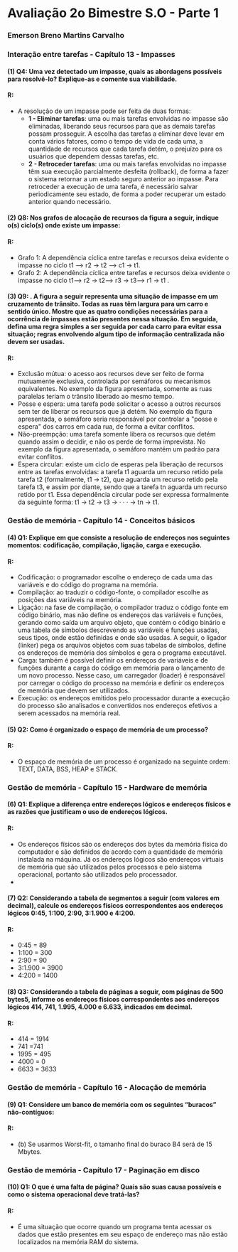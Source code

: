 # Avaliação 2o Bimestre S.O - Parte 1
### Emerson Breno Martins Carvalho

### Interação entre tarefas - Capítulo 13 - Impasses
#### (1) Q4:  Uma vez detectado um impasse, quais as abordagens possíveis para resolvê-lo? Explique-as e comente sua viabilidade.
#### R:
- A resolução de um impasse pode ser feita de duas formas:  
	- **1 - Eliminar tarefas**: uma ou mais tarefas envolvidas no impasse são eliminadas, liberando seus recursos para que as demais tarefas possam prosseguir. A escolha das tarefas a eliminar deve levar em conta vários fatores, como o tempo de vida de cada uma, a quantidade de recursos que cada tarefa detém, o prejuízo para os usuários que dependem dessas tarefas, etc. 
	 - **2 - Retroceder tarefas**: uma ou mais tarefas envolvidas no impasse têm sua execução parcialmente desfeita (rollback), de forma a fazer o sistema retornar a um estado seguro anterior ao impasse. Para retroceder a execução de uma tarefa, é necessário salvar periodicamente seu estado, de forma a poder recuperar um estado anterior quando necessário.

#### (2) Q8: Nos grafos de alocação de recursos da figura a seguir, indique o(s) ciclo(s) onde existe um impasse:
#### R:
- Grafo 1: A dependência cíclica entre tarefas e recursos deixa evidente o impasse no ciclo t1 --> r2 → t2 --> c1 → t1.
- Grafo 2: A dependência cíclica entre tarefas e recursos deixa evidente o impasse no ciclo t1--> r2 → t2--> r3 → t3--> r1 → t1	.

#### (3) Q9: . A figura a seguir representa uma situação de impasse em um cruzamento de trânsito. Todas as ruas têm largura para um carro e sentido único. Mostre que as quatro condições necessárias para a ocorrência de impasses estão presentes nessa situação. Em seguida, defina uma regra simples a ser seguida por cada carro para evitar essa situação; regras envolvendo algum tipo de informação centralizada não devem ser usadas.
#### R:
- Exclusão mútua: o acesso aos recursos deve ser feito de forma mutuamente exclusiva, controlada por semáforos ou mecanismos equivalentes. No exemplo da figura apresentada, somente as ruas paralelas teriam o trânsito liberado ao mesmo tempo.
- Posse e espera: uma tarefa pode solicitar o acesso a outros recursos sem ter de liberar os recursos que já detém. No exemplo da figura apresentada, o semáforo seria responsável por controlar a "posse e espera" dos carros em cada rua, de forma a evitar conflitos.
- Não-preempção: uma tarefa somente libera os recursos que detém quando assim o decidir, e não os perde de forma imprevista. No exemplo da figura apresentada, o semáforo mantém um padrão para evitar conflitos.
- Espera circular: existe um ciclo de esperas pela liberação de recursos entre as tarefas envolvidas: a tarefa t1 aguarda um recurso retido pela tarefa t2 (formalmente, t1 → t2), que aguarda um recurso retido pela tarefa t3, e assim por diante, sendo que a tarefa tn aguarda um recurso retido por t1. Essa dependência circular pode ser expressa formalmente da seguinte forma: t1 → t2 → t3 → · · · → tn → t1.

### Gestão de memória - Capítulo 14 - Conceitos básicos
#### (4) Q1:  Explique em que consiste a resolução de endereços nos seguintes momentos: codificação, compilação, ligação, carga e execução.
#### R:
-	Codificação: o programador escolhe o endereço de cada uma das variáveis e do código do programa na memória.
-	Compilação: ao traduzir o código-fonte, o compilador escolhe as posições das variáveis na memória.
-  Ligação: na fase de compilação, o compilador traduz o código fonte em código binário, mas não define os endereços das variáveis e funções, gerando como saída um arquivo objeto, que contém o código binário e uma tabela de símbolos descrevendo as variáveis e funções usadas, seus tipos, onde estão definidas e onde são usadas. A seguir, o ligador (linker) pega os arquivos objetos com suas tabelas de símbolos, define os endereços de memória dos símbolos e gera o programa executável.
- Carga: também é possível definir os endereços de variáveis e de funções durante a carga do código em memória para o lançamento de um novo processo. Nesse caso, um carregador (loader) é responsável por carregar o código do processo na memória e definir os endereços de memória que devem ser utilizados.
- Execução: os endereços emitidos pelo processador durante a execução do processo são analisados e convertidos nos endereços efetivos a serem acessados na memória real.

#### (5) Q2:  Como é organizado o espaço de memória de um processo?
#### R:
-	O espaço de memória de um processo é organizado na seguinte ordem: TEXT, DATA, BSS, HEAP e STACK.

### Gestão de memória - Capítulo 15 - Hardware de memória
#### (6) Q1:  Explique a diferença entre endereços lógicos e endereços físicos e as razões que justificam o uso de endereços lógicos.
#### R:
-	Os endereços físicos são os endereços dos bytes da memória física do computador e são definidos de acordo com a quantidade de memória instalada na máquina. Já os endereços lógicos são endereços virtuais de memória que são utilizados pelos processos e pelo sistema operacional, portanto são utilizados pelo processador.
-	
#### (7) Q2:  Considerando a tabela de segmentos a seguir (com valores em decimal), calcule os endereços físicos correspondentes aos endereços lógicos 0:45, 1:100, 2:90, 3:1.900 e 4:200.
#### R:
-	0:45	 	= 89
-	1:100		= 300
-	 2:90		= 90
-	 3:1.900	= 3900
-	 4:200		= 1400

#### (8) Q3:  Considerando a tabela de páginas a seguir, com páginas de 500 bytes5, informe os endereços físicos correspondentes aos endereços lógicos 414, 741, 1.995, 4.000 e 6.633, indicados em decimal.
#### R:
-	414 	= 1914 
-	741		=741 
-	1995 	= 495 
-	4000 	= 0 
-	6633 	= 3633

### Gestão de memória - Capítulo 16 - Alocação de memória
#### (9) Q1:  Considere um banco de memória com os seguintes “buracos” não-contíguos: 
#### R:
-	(b) Se usarmos Worst-fit, o tamanho final do buraco B4 será de 15 Mbytes.

### Gestão de memória - Capítulo 17 - Paginação em disco
#### (10) Q1:  O que é uma falta de página? Quais são suas causa possíveis e como o sistema operacional deve tratá-las?
#### R: 
-	É uma situação que ocorre quando um programa tenta acessar os dados que estão presentes em seu espaço de endereço mas não estão localizados na memória RAM do sistema.


